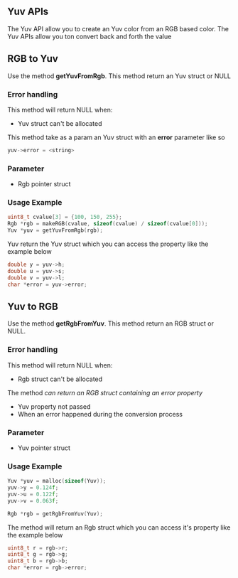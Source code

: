 ## Yuv APIs

The Yuv API allow you to create an Yuv color from an RGB based color. The Yuv APIs allow you ton convert back and forth the value

## RGB to Yuv

Use the method **getYuvFromRgb**. This method return an Yuv struct or NULL

### Error handling

This method will return NULL when:

- Yuv struct can't be allocated

This method take as a param an Yuv struct with an **error** parameter like so

```c
yuv->error = <string>
```

### Parameter

- Rgb pointer struct


### Usage Example

```c
uint8_t cvalue[3] = {100, 150, 255};
Rgb *rgb = makeRGB(cvalue, sizeof(cvalue) / sizeof(cvalue[0]));
Yuv *yuv = getYuvFromRgb(rgb);
```

Yuv return the Yuv struct which you can access the property like the example below

```c
double y = yuv->h;
double u = yuv->s;
double v = yuv->l;
char *error = yuv->error;
```

## Yuv to RGB

Use the method **getRgbFromYuv**. This method return an RGB struct or NULL.

### Error handling

This method will return NULL when:

- Rgb struct can't be allocated

The method *can return an RGB struct containing an error property*

- Yuv property not passed
- When an error happened during the conversion process

### Parameter

- Yuv pointer struct

### Usage Example

```c
Yuv *yuv = malloc(sizeof(Yuv));
yuv->y = 0.124f;
yuv->u = 0.122f;
yuv->v = 0.063f;

Rgb *rgb = getRgbFromYuv(Yuv);
```

The method will return an Rgb struct which you can access it's property like the example below

```c
uint8_t r = rgb->r;
uint8_t g = rgb->g;
uint8_t b = rgb->b;
char *error = rgb->error;
```



